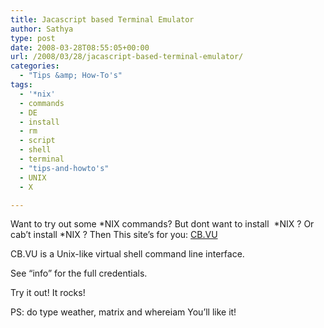 ```yaml
---
title: Jacascript based Terminal Emulator
author: Sathya
type: post
date: 2008-03-28T08:55:05+00:00
url: /2008/03/28/jacascript-based-terminal-emulator/
categories:
  - "Tips &amp; How-To's"
tags:
  - '*nix'
  - commands
  - DE
  - install
  - rm
  - script
  - shell
  - terminal
  - "tips-and-howto's"
  - UNIX
  - X

---
```

Want to try out some \*NIX commands? But dont want to install  \*NIX ? Or cab&#8217;t install *NIX ? Then This site&#8217;s for you: [CB.VU][1]

CB.VU is a Unix-like virtual shell command line interface.
  
See &#8220;info&#8221; for the full credentials.

Try it out! It rocks!

PS: do type weather, matrix and whereiam You&#8217;ll like it!

 [1]: http://cb.vu/